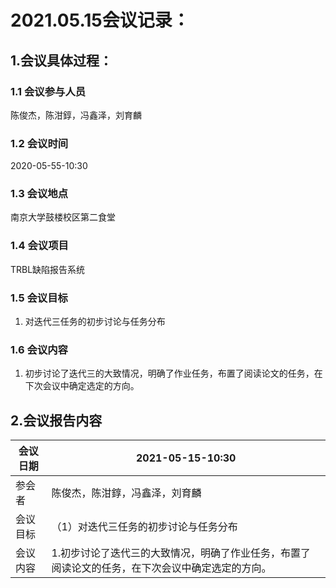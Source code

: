# 2021.05.15会议记录：

## 1.会议具体过程：

### 1.1 会议参与人员

陈俊杰，陈泔錞，冯鑫泽，刘育麟

### 1.2 会议时间

2020-05-55-10:30

### 1.3 会议地点

南京大学鼓楼校区第二食堂

### 1.4 会议项目

TRBL缺陷报告系统

### 1.5 会议目标

1. 对迭代三任务的初步讨论与任务分布

### 1.6 会议内容

1. 初步讨论了迭代三的大致情况，明确了作业任务，布置了阅读论文的任务，在下次会议中确定选定的方向。

## 2.会议报告内容

| 会议日期 | 2021-05-15-10:30                                             |
| -------- | ------------------------------------------------------------ |
| 参会者   | 陈俊杰，陈泔錞，冯鑫泽，刘育麟                               |
| 会议目标 | （1）对迭代三任务的初步讨论与任务分布                        |
| 会议内容 | 1.初步讨论了迭代三的大致情况，明确了作业任务，布置了阅读论文的任务，在下次会议中确定选定的方向。 |

